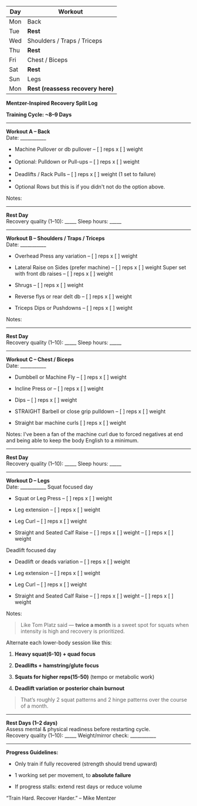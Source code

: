 
| **Day** | **Workout**                       |
| ------- | --------------------------------- |
| Mon     | Back                              |
| Tue     | **Rest**                          |
| Wed     | Shoulders / Traps / Triceps       |
| Thu     | **Rest**                          |
| Fri     | Chest / Biceps                    |
| Sat     | **Rest**                          |
| Sun     | Legs                              |
| Mon     | **Rest (reassess recovery here)** |


**Mentzer-Inspired Recovery Split Log**

**Training Cycle: ~8–9 Days**

---

**Workout A – Back**  
Date: ___________

- Machine Pullover or db pullover  – [ ] reps x [ ] weight
- 
- Optional: Pulldown or Pull-ups – [ ] reps x [ ] weight
- 
- Deadlifts / Rack Pulls – [ ] reps x [ ] weight (1 set to failure)
- 
- Optional Rows but this is if you didn't not do the option above.
    

Notes:

---

**Rest Day**  
Recovery quality (1–10): _____ Sleep hours: _____

---

**Workout B – Shoulders / Traps / Triceps**  
Date: ___________

- Overhead Press any variation – [ ] reps x [ ] weight
    
- Lateral Raise on Sides (prefer machine) – [ ] reps x [ ] weight
	    Super set with front db raises – [ ] reps x [ ] weight
- Shrugs – [ ] reps x [ ] weight
- Reverse flys or rear delt db – [ ] reps x [ ] weight
    
- Triceps Dips or Pushdowns – [ ] reps x [ ] weight
    

Notes:

---

**Rest Day**  
Recovery quality (1–10): _____ Sleep hours: _____

---

**Workout C – Chest / Biceps**  
Date: ___________
- Dumbbell or Machine Fly – [ ] reps x [ ] weight

- Incline Press or – [ ] reps x [ ] weight

- Dips – [ ] reps x [ ] weight

- STRAIGHT Barbell or close grip pulldown – [ ] reps x [ ] weight
- Straight bar machine curls  [ ] reps x [ ] weight

Notes: I've been a fan of the machine curl due to forced negatives at end and being able to keep the body English to a minimum. 

---

**Rest Day**  
Recovery quality (1–10): _____ Sleep hours: _____

---

**Workout D – Legs**  
Date: ___________
Squat focused day
- Squat or Leg Press – [ ] reps x [ ] weight
- Leg extension – [ ] reps x [ ] weight
    
- Leg Curl – [ ] reps x [ ] weight
    
- Straight and Seated Calf Raise – [ ] reps x [ ] weight – [ ] reps x [ ] weight
    
Deadlift focused day
- Deadlift or deads variation – [ ] reps x [ ] weight
- Leg extension – [ ] reps x [ ] weight
    
- Leg Curl – [ ] reps x [ ] weight
    
- Straight and Seated Calf Raise – [ ] reps x [ ] weight – [ ] reps x [ ] weight
    
Notes: 

> Like Tom Platz said — **twice a month** is a sweet spot for squats when intensity is high and recovery is prioritized.

Alternate each lower-body session like this:

1. **Heavy squat(6-10) + quad focus**
    
2. **Deadlifts + hamstring/glute focus**
    
3. **Squats for higher reps(15-50)** (tempo or metabolic work)
    
4. **Deadlift variation or posterior chain burnout**
    

> That’s roughly 2 squat patterns and 2 hinge patterns over the course of a month.

---

**Rest Days (1–2 days)**  
Assess mental & physical readiness before restarting cycle.  
Recovery quality (1–10): _____ Weight/mirror check: ___________

---

**Progress Guidelines:**

- Only train if fully recovered (strength should trend upward)
    
- 1 working set per movement, to **absolute failure**
    
- If progress stalls: extend rest days or reduce volume
    

“Train Hard. Recover Harder.” – Mike Mentzer